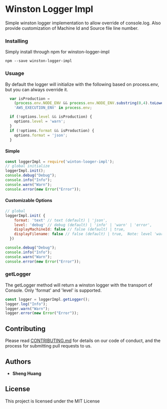 # Winston Logger Impl

Simple winston logger implementation to allow override of console.log.  Also provide customization of Machine Id and Source file line number.

### Installing

Simply install through npm for winston-logger-impl

```
npm --save winston-logger-impl
```


### Usuage
By default the logger will initialize with the following based on process.env, but you can always override it.

```js
  var isProduction = 
    (process.env.NODE_ENV && process.env.NODE_ENV.substring(0,4).toLowerCase() === 'prod') ||
    'AWS_EXECUTION_ENV' in process.env;

  if (!options.level && isProduction) {
    options.level = 'warn';
  }
  if (!options.format && isProduction) {
    options.format = 'json';
  }
```

#### Simple
```js
const loggerImpl = require('winton-looger-impl');
// global initialize
loggerImpl.init();
console.debug("Debug");
console.info("Info");
console.warn("Warn");
console.error(new Error("Error"));
```
#### Customizable Options
```js
// global
loggerImpl.init( {
    format: 'text' // text (default) | 'json',
    level: 'debug' // debug (default) | 'info' | 'warn' | 'error',
    displayMachineId: false // false (default) | true,
    displayFilename: false // false (default) | true,  Note: level 'warn' or above will always true unless defined
  })

console.debug("Debug");
console.info("Info");
console.warn("Warn");
console.error(new Error("Error"));
```

### getLogger

The getLogger method will return a winston logger with the transport of Console.  Only 'format' and 'level' is supported.

```js
const logger = loggerImpl.getLogger();
logger.log("Info");
logger.warn("Warn");
logger.error(new Error("Error"));
```

## Contributing

Please read [CONTRIBUTING.md](https://gist.github.com/PurpleBooth/b24679402957c63ec426) for details on our code of conduct, and the process for submitting pull requests to us.

## Authors

* **Sheng Huang** 

## License

This project is licensed under the MIT License


